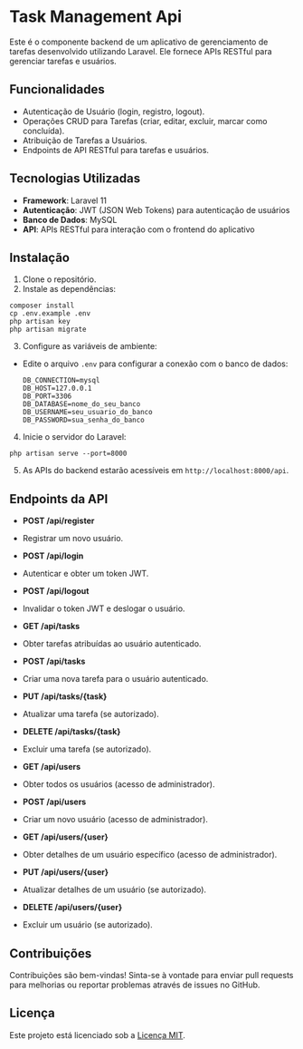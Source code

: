 # Task Management Api
Este é o componente backend de um aplicativo de gerenciamento de tarefas desenvolvido utilizando Laravel. Ele fornece APIs RESTful para gerenciar tarefas e usuários.

## Funcionalidades

- Autenticação de Usuário (login, registro, logout).
- Operações CRUD para Tarefas (criar, editar, excluir, marcar como concluída).
- Atribuição de Tarefas a Usuários.
- Endpoints de API RESTful para tarefas e usuários.

## Tecnologias Utilizadas

- **Framework**: Laravel 11
- **Autenticação**: JWT (JSON Web Tokens) para autenticação de usuários
- **Banco de Dados**: MySQL
- **API**: APIs RESTful para interação com o frontend do aplicativo

## Instalação
1. Clone o repositório.
2. Instale as dependências:
  ```
composer install
cp .env.example .env
php artisan key
php artisan migrate
  ```

3. Configure as variáveis de ambiente:
- Edite o arquivo `.env` para configurar a conexão com o banco de dados:
  ```
  DB_CONNECTION=mysql
  DB_HOST=127.0.0.1
  DB_PORT=3306
  DB_DATABASE=nome_do_seu_banco
  DB_USERNAME=seu_usuario_do_banco
  DB_PASSWORD=sua_senha_do_banco
  ```

4. Inicie o servidor do Laravel:
  ```
php artisan serve --port=8000
  ```
5. As APIs do backend estarão acessíveis em `http://localhost:8000/api`.

## Endpoints da API

- **POST /api/register**
- Registrar um novo usuário.

- **POST /api/login**
- Autenticar e obter um token JWT.

- **POST /api/logout**
- Invalidar o token JWT e deslogar o usuário.

- **GET /api/tasks**
- Obter tarefas atribuídas ao usuário autenticado.

- **POST /api/tasks**
- Criar uma nova tarefa para o usuário autenticado.

- **PUT /api/tasks/{task}**
- Atualizar uma tarefa (se autorizado).

- **DELETE /api/tasks/{task}**
- Excluir uma tarefa (se autorizado).

- **GET /api/users**
- Obter todos os usuários (acesso de administrador).

- **POST /api/users**
- Criar um novo usuário (acesso de administrador).

- **GET /api/users/{user}**
- Obter detalhes de um usuário específico (acesso de administrador).

- **PUT /api/users/{user}**
- Atualizar detalhes de um usuário (se autorizado).

- **DELETE /api/users/{user}**
- Excluir um usuário (se autorizado).

## Contribuições

Contribuições são bem-vindas! Sinta-se à vontade para enviar pull requests para melhorias ou reportar problemas através de issues no GitHub.

## Licença

Este projeto está licenciado sob a [Licença MIT](https://opensource.org/licenses/MIT).